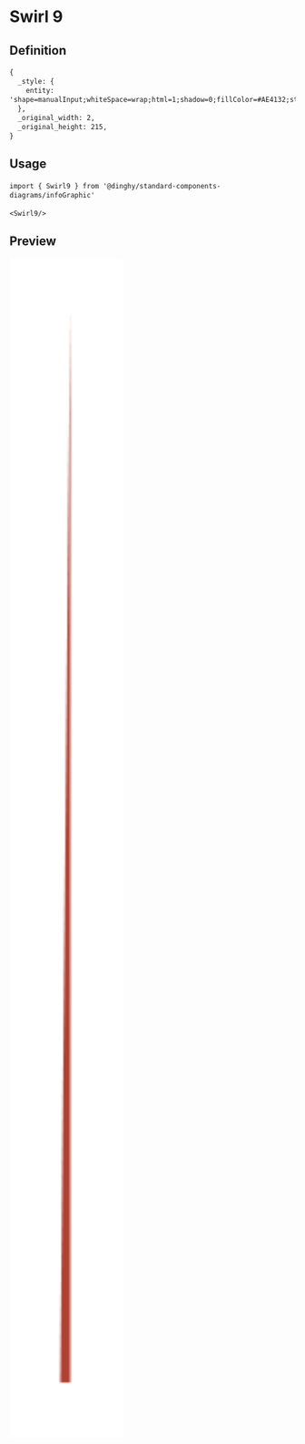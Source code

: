 # Swirl 9

## Definition

```
{
  _style: { 
    entity: 'shape=manualInput;whiteSpace=wrap;html=1;shadow=0;fillColor=#AE4132;strokeColor=none;fontSize=12;fontColor=#FFFFFF;align=center;direction=north;flipV=1;rounded=0;',
  },
  _original_width: 2,
  _original_height: 215,
}
```

## Usage

```
import { Swirl9 } from '@dinghy/standard-components-diagrams/infoGraphic'

<Swirl9/>
```

## Preview

<img src="./swirl-9.png" width="200"/>
